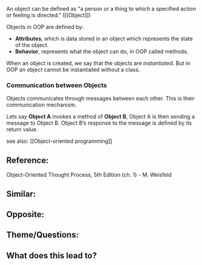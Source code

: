 An object can be defined as "a person or a thing to which a specified action or feeling is directed." ([[Object]])

Objects in OOP are defined by:

- **Attributes**, which is data stored in an object which represents the state of the object.
- **Behavior**, represents what the object can do, in OOP called methods.

When an object is created, we say that the objects are *instantiated*. But in OOP an object cannot be instantiated without a class.

### Communication between Objects
Objects communicates through messages between each other. This is their communication mechanism. 

Lets say **Object A** invokes a method of **Object B**, Object A is then sending a message to Object B. Object B’s response to the message is defined by its return value.

see also: [[Object-oriented programming]]

## Reference:
Object-Oriented Thought Process, 5th Edition (ch. 1)  - M. Weisfeld

## Similar:

## Opposite:

## Theme/Questions:

## What does this lead to?